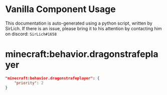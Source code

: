 # Vanilla Component Usage
This documentation is auto-generated using a python script, written by SirLich. If there is an issue, please bring it to his attention by contacting him on discord: `SirLich#1658`

# minecraft:behavior.dragonstrafeplayer
```JSON
"minecraft:behavior.dragonstrafeplayer": {
    "priority": 2
}
```

